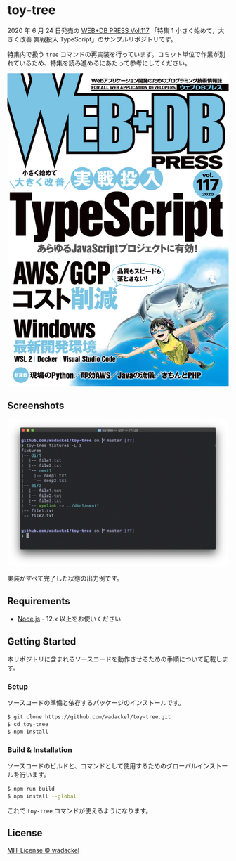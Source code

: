 # toy-tree

2020 年 6 月 24 日発売の [WEB+DB PRESS Vol.117](https://gihyo.jp/magazine/wdpress/archive/2020/vol117) 「特集 1 小さく始めて，大きく改善 実戦投入 TypeScript」のサンプルリポジトリです。

特集内で扱う `tree` コマンドの再実装を行っています。コミット単位で作業が別れているため、特集を読み進めるにあたって参考にしてください。

![WEB+DB PRESS vol.117 表紙](./docs/images/web-db-press-vol117.jpg)

## Screenshots

![最終的な出力例](./docs/images/screenshot.png)

実装がすべて完了した状態の出力例です。

## Requirements

- [Node.js](https://nodejs.org) - 12.x 以上をお使いください

## Getting Started

本リポジトリに含まれるソースコードを動作させるための手順について記載します。

### Setup

ソースコードの準備と依存するパッケージのインストールです。

```bash
$ git clone https://github.com/wadackel/toy-tree.git
$ cd toy-tree
$ npm install
```

### Build & Installation

ソースコードのビルドと、コマンドとして使用するためのグローバルインストールを行います。

```bash
$ npm run build
$ npm install --global
```

これで `toy-tree` コマンドが使えるようになります。

## License

[MIT License © wadackel](./LICENSE)
